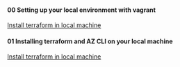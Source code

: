#### 00 Setting up your local environment with vagrant

[Install terraform in local machine](documentation/00-setting-up-local.md)

#### 01 Installing terraform and AZ CLI on your local machine

[Install terraform in local machine](documentation/01-installing-terraform.md)
